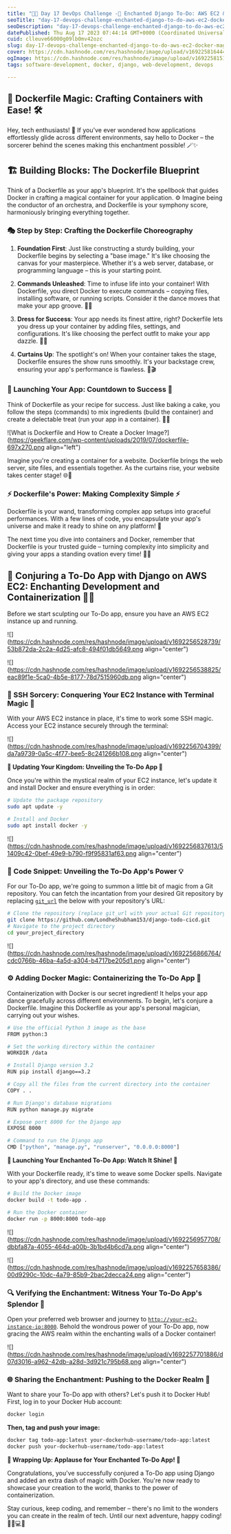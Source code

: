 ```yaml
---
title: "🚀📅 Day 17 DevOps Challenge -🔮 Enchanted Django To-Do: AWS EC2 & Docker Magic for DevOps 🐍🐳"
seoTitle: "day-17-devops-challenge-enchanted-django-to-do-aws-ec2-docker-magic-fo"
seoDescription: "day-17-devops-challenge-enchanted-django-to-do-aws-ec2-docker-magic-for-devops"
datePublished: Thu Aug 17 2023 07:44:14 GMT+0000 (Coordinated Universal Time)
cuid: clleuve66000g09lb0mv42ozc
slug: day-17-devops-challenge-enchanted-django-to-do-aws-ec2-docker-magic-for-devops
cover: https://cdn.hashnode.com/res/hashnode/image/upload/v1692258164441/ece6100e-041d-41c7-aab5-72bf652a43dc.png
ogImage: https://cdn.hashnode.com/res/hashnode/image/upload/v1692258151908/ba79302e-7d2b-4f86-be69-49938b1b3918.png
tags: software-development, docker, django, web-development, devops

---
```


## 🐳 **Dockerfile Magic: Crafting Containers with Ease!** 🛠️

Hey, tech enthusiasts! 👋 If you've ever wondered how applications effortlessly glide across different environments, say hello to Docker – the sorcerer behind the scenes making this enchantment possible! 🪄✨

## **🏗️ Building Blocks: The Dockerfile Blueprint**

Think of a Dockerfile as your app's blueprint. It's the spellbook that guides Docker in crafting a magical container for your application. ⚙️ Imagine being the conductor of an orchestra, and Dockerfile is your symphony score, harmoniously bringing everything together.

### 🎭 Step by Step: Crafting the Dockerfile Choreography

1. **Foundation First**: Just like constructing a sturdy building, your Dockerfile begins by selecting a "base image." It's like choosing the canvas for your masterpiece. Whether it's a web server, database, or programming language – this is your starting point.
    
2. **Commands Unleashed**: Time to infuse life into your container! With Dockerfile, you direct Docker to execute commands – copying files, installing software, or running scripts. Consider it the dance moves that make your app groove. 💃🕺
    
3. **Dress for Success**: Your app needs its finest attire, right? Dockerfile lets you dress up your container by adding files, settings, and configurations. It's like choosing the perfect outfit to make your app dazzle. 💄👠
    
4. **Curtains Up**: The spotlight's on! When your container takes the stage, Dockerfile ensures the show runs smoothly. It's your backstage crew, ensuring your app's performance is flawless. 🎉🎬
    

### 🚀 Launching Your App: Countdown to Success 🚀

Think of Dockerfile as your recipe for success. Just like baking a cake, you follow the steps (commands) to mix ingredients (build the container) and create a delectable treat (run your app in a container). 🍰🍴

![What is Dockerfile and How to Create a Docker Image?](https://geekflare.com/wp-content/uploads/2019/07/dockerfile-697x270.png align="left")

Imagine you're creating a container for a website. Dockerfile brings the web server, site files, and essentials together. As the curtains rise, your website takes center stage! 🌐🎤

### ⚡ Dockerfile's Power: Making Complexity Simple ⚡

Dockerfile is your wand, transforming complex app setups into graceful performances. With a few lines of code, you encapsulate your app's universe and make it ready to shine on any platform! 🌟

The next time you dive into containers and Docker, remember that Dockerfile is your trusted guide – turning complexity into simplicity and giving your apps a standing ovation every time! 👏👏

## **🌟 Conjuring a To-Do App with Django on AWS EC2: Enchanting Development and Containerization 🐍🐳**

Before we start sculpting our To-Do app, ensure you have an AWS EC2 instance up and running.

![](https://cdn.hashnode.com/res/hashnode/image/upload/v1692256528739/53b872da-2c2a-4d25-afc8-494f01db5649.png align="center")

![](https://cdn.hashnode.com/res/hashnode/image/upload/v1692256538825/eac89f1e-5ca0-4b5e-8177-78d7515960db.png align="center")

### 🔑 SSH Sorcery: Conquering Your EC2 Instance with Terminal Magic 🎩

With your AWS EC2 instance in place, it's time to work some SSH magic. Access your EC2 instance securely through the terminal:

![](https://cdn.hashnode.com/res/hashnode/image/upload/v1692256704399/da7a9739-0a5c-4f77-bee5-8c241266b108.png align="center")

**🔄 Updating Your Kingdom: Unveiling the To-Do App 📜**

Once you're within the mystical realm of your EC2 instance, let's update it and install Docker and ensure everything is in order:

```bash
# Update the package repository
sudo apt update -y

# Install and Docker
sudo apt install docker -y
```

![](https://cdn.hashnode.com/res/hashnode/image/upload/v1692256837613/51409c42-0bef-49e9-b790-f9f95831af63.png align="center")

### 🚀 Code Snippet: Unveiling the To-Do App's Power 💡

For our To-Do app, we're going to summon a little bit of magic from a Git repository. You can fetch the incantation from your desired Git repository by replacing [`git_url`](https://github.com/LondheShubham153/django-todo-cicd.git) the below with your repository's URL:

```bash
# Clone the repository (replace git_url with your actual Git repository URL)
git clone https://github.com/LondheShubham153/django-todo-cicd.git
# Navigate to the project directory
cd your_project_directory
```

![](https://cdn.hashnode.com/res/hashnode/image/upload/v1692256866764/cdc0766b-46ba-4a5d-a304-b4717be205d1.png align="center")

### ⚙️ Adding Docker Magic: Containerizing the To-Do App 🐳

Containerization with Docker is our secret ingredient! It helps your app dance gracefully across different environments. To begin, let's conjure a Dockerfile. Imagine this Dockerfile as your app's personal magician, carrying out your wishes.

```bash
# Use the official Python 3 image as the base
FROM python:3

# Set the working directory within the container
WORKDIR /data

# Install Django version 3.2
RUN pip install django==3.2

# Copy all the files from the current directory into the container
COPY . .

# Run Django's database migrations
RUN python manage.py migrate

# Expose port 8000 for the Django app
EXPOSE 8000

# Command to run the Django app
CMD ["python", "manage.py", "runserver", "0.0.0.0:8000"]
```

**🚀 Launching Your Enchanted To-Do App: Watch It Shine! 🌟**

With your Dockerfile ready, it's time to weave some Docker spells. Navigate to your app's directory, and use these commands:

```bash
# Build the Docker image
docker build -t todo-app .

# Run the Docker container
docker run -p 8000:8000 todo-app
```

![](https://cdn.hashnode.com/res/hashnode/image/upload/v1692256957708/dbbfa87a-4055-464d-a00b-3b1bd4b6cd7a.png align="center")

![](https://cdn.hashnode.com/res/hashnode/image/upload/v1692257658386/00d9290c-10dc-4a79-85b9-2bac2decca24.png align="center")

### 🔍 Verifying the Enchantment: Witness Your To-Do App's Splendor 💼

Open your preferred web browser and journey to [`http://your-ec2-instance-ip:8000`](http://your-ec2-instance-ip:8000). Behold the wondrous power of your To-Do app, now gracing the AWS realm within the enchanting walls of a Docker container!

![](https://cdn.hashnode.com/res/hashnode/image/upload/v1692257701886/d07d3016-a962-42db-a28d-3d921c795b68.png align="center")

### 🌐 Sharing the Enchantment: Pushing to the Docker Realm 🏰

Want to share your To-Do app with others? Let's push it to Docker Hub! First, log in to your Docker Hub account:

```bash
docker login
```

**Then, tag and push your image:**

```bash
docker tag todo-app:latest your-dockerhub-username/todo-app:latest
docker push your-dockerhub-username/todo-app:latest
```

**🎉 Wrapping Up: Applause for Your Enchanted To-Do App! 👏**

Congratulations, you've successfully conjured a To-Do app using Django and added an extra dash of magic with Docker. You're now ready to showcase your creation to the world, thanks to the power of containerization.

Stay curious, keep coding, and remember – there's no limit to the wonders you can create in the realm of tech. Until our next adventure, happy coding! 🧙‍♂️💻🌌